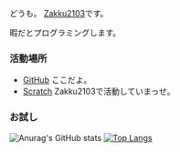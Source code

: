 どうも。 [Zakku2103](https://github.com/Zakku2103)です。

暇だとプログラミングします。

### 活動場所
- [GitHub](https://github.com) ここだよ。
- [Scratch](https://scratch.mit.edu) Zakku2103で活動していまっせ。

### お試し
![Anurag's GitHub stats](https://github-readme-stats.vercel.app/api?username=anuraghazra&show_icons=true&theme=dark)
[![Top Langs](https://github-readme-stats.vercel.app/api/top-langs/?username=Zakku2103)](https://github.com/anuraghazra/github-readme-stats)
